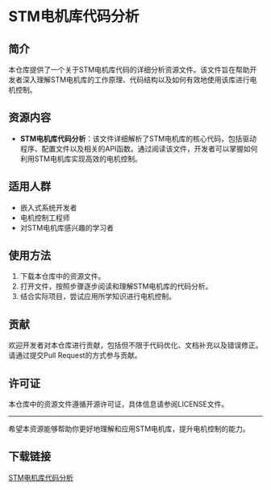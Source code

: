 # STM电机库代码分析

## 简介

本仓库提供了一个关于STM电机库代码的详细分析资源文件。该文件旨在帮助开发者深入理解STM电机库的工作原理、代码结构以及如何有效地使用该库进行电机控制。

## 资源内容

- **STM电机库代码分析**：该文件详细解析了STM电机库的核心代码，包括驱动程序、配置文件以及相关的API函数。通过阅读该文件，开发者可以掌握如何利用STM电机库实现高效的电机控制。

## 适用人群

- 嵌入式系统开发者
- 电机控制工程师
- 对STM电机库感兴趣的学习者

## 使用方法

1. 下载本仓库中的资源文件。
2. 打开文件，按照步骤逐步阅读和理解STM电机库的代码分析。
3. 结合实际项目，尝试应用所学知识进行电机控制。

## 贡献

欢迎开发者对本仓库进行贡献，包括但不限于代码优化、文档补充以及错误修正。请通过提交Pull Request的方式参与贡献。

## 许可证

本仓库中的资源文件遵循开源许可证，具体信息请参阅LICENSE文件。

---

希望本资源能够帮助你更好地理解和应用STM电机库，提升电机控制的能力。

## 下载链接

[STM电机库代码分析](https://pan.quark.cn/s/78a5e043a786)
